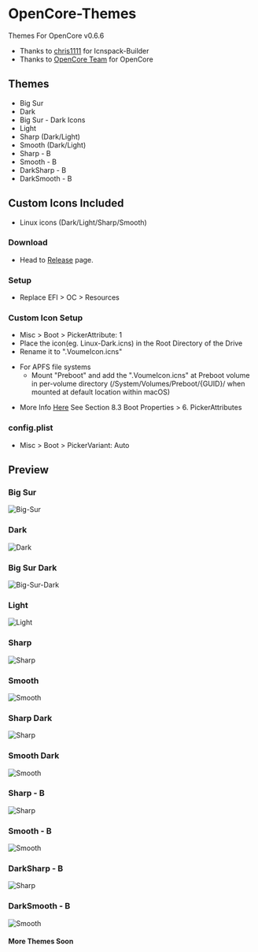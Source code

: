 # OpenCore-Themes
Themes For OpenCore v0.6.6

- Thanks to [chris1111](https://github.com/chris1111/) for Icnspack-Builder
- Thanks to [OpenCore Team](https://github.com/acidanthera/OpenCorePkg) for OpenCore

## Themes
* Big Sur
* Dark
* Big Sur - Dark Icons
* Light
* Sharp (Dark/Light)
* Smooth (Dark/Light)
* Sharp - B
* Smooth - B
* DarkSharp - B
* DarkSmooth - B

## Custom Icons Included
* Linux icons (Dark/Light/Sharp/Smooth)

### Download
* Head to [Release](https://github.com/LuckyCrack/OpenCore-Themes/releases/tag/v1.2) page. 

### Setup
* Replace EFI > OC > Resources 

### Custom Icon Setup
*  Misc > Boot > PickerAttribute: 1
*  Place the icon(eg. Linux-Dark.icns) in the Root Directory of the Drive
*  Rename it to ".VoumeIcon.icns"
-  For APFS file systems 
   * Mount "Preboot" and add the ".VoumeIcon.icns" at Preboot volume in per-volume directory (/System/Volumes/Preboot/{GUID}/ when mounted at default location within macOS)
* More Info [Here](https://github.com/acidanthera/OpenCorePkg/blob/master/Docs/Configuration.pdf) See Section 8.3 Boot Properties > 6. PickerAttributes

### config.plist
* Misc > Boot > PickerVariant: Auto

## Preview
### Big Sur
![Big-Sur](https://github.com/LuckyCrack/OpenCore-Themes/blob/main/Preview-BS.png)

### Dark
![Dark](https://github.com/LuckyCrack/OpenCore-Themes/blob/main/Preview-D.png)

### Big Sur Dark
![Big-Sur-Dark](https://github.com/LuckyCrack/OpenCore-Themes/blob/main/Preview-D-BS.png)

### Light
![Light](https://github.com/LuckyCrack/OpenCore-Themes/blob/main/Preview-L.png)

### Sharp
![Sharp](https://github.com/LuckyCrack/OpenCore-Themes/blob/main/Preview-S.png)

### Smooth
![Smooth](https://github.com/LuckyCrack/OpenCore-Themes/blob/main/Preview-SM.png)

### Sharp Dark
![Sharp](https://github.com/LuckyCrack/OpenCore-Themes/blob/main/Preview-S-D.png)

### Smooth Dark
![Smooth](https://github.com/LuckyCrack/OpenCore-Themes/blob/main/Preview-SM-D.png)

### Sharp - B
![Sharp](https://github.com/LuckyCrack/OpenCore-Themes/blob/main/Preview-S-B.png)

### Smooth - B
![Smooth](https://github.com/LuckyCrack/OpenCore-Themes/blob/main/Preview-SM-B.png)

### DarkSharp - B
![Sharp](https://github.com/LuckyCrack/OpenCore-Themes/blob/main/Preview-S-B-D.png)

### DarkSmooth - B
![Smooth](https://github.com/LuckyCrack/OpenCore-Themes/blob/main/Preview-SM-B-D.png)

#### More Themes Soon
